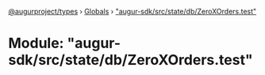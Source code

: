 [@augurproject/types](../README.md) › [Globals](../globals.md) › ["augur-sdk/src/state/db/ZeroXOrders.test"](_augur_sdk_src_state_db_zeroxorders_test_.md)

# Module: "augur-sdk/src/state/db/ZeroXOrders.test"


